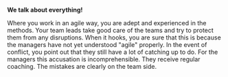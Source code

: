**We talk about everything!**

Where you work in an agile way, you are adept and experienced in the methods. Your team leads take good care of the teams and try to protect them from any disruptions.
When it hooks, you are sure that this is because the managers have not yet understood &quot;agile&quot; properly. In the event of conflict, you point out that they still have a lot of catching up to do. For the managers this accusation is incomprehensible. They receive regular coaching. The mistakes are clearly on the team side.
